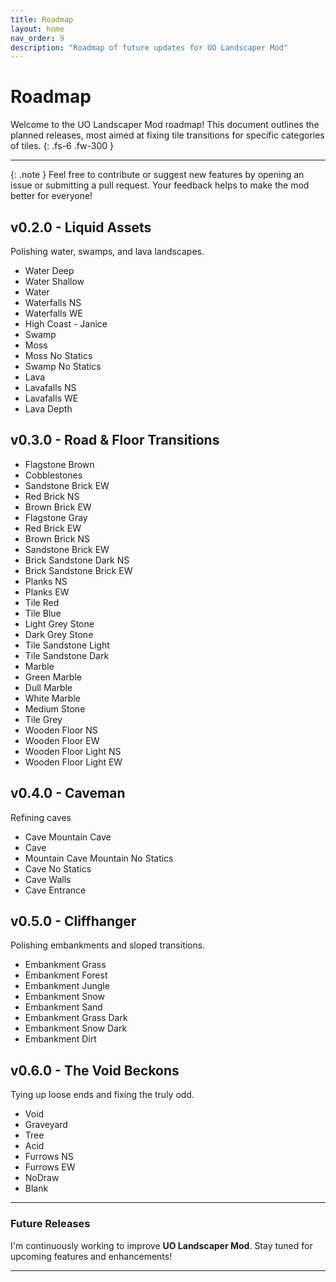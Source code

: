 ```yaml
---
title: Roadmap
layout: home
nav_order: 9
description: "Roadmap of future updates for UO Landscaper Mod"
---
```


# Roadmap

Welcome to the UO Landscaper Mod roadmap! This document outlines the planned releases, most aimed at fixing tile transitions for specific categories of tiles.
{: .fs-6 .fw-300 }

---

{: .note }
Feel free to contribute or suggest new features by opening an issue or submitting a pull request. Your feedback helps to make the mod better for everyone!

## v0.2.0 - Liquid Assets

Polishing water, swamps, and lava landscapes.

- Water Deep
- Water Shallow
- Water
- Waterfalls NS
- Waterfalls WE
- High Coast - Janice
- Swamp
- Moss
- Moss No Statics
- Swamp No Statics
- Lava
- Lavafalls NS
- Lavafalls WE
- Lava Depth

## v0.3.0 - Road & Floor Transitions

- Flagstone Brown
- Cobblestones
- Sandstone Brick EW
- Red Brick NS
- Brown Brick EW
- Flagstone Gray
- Red Brick EW
- Brown Brick NS
- Sandstone Brick EW
- Brick Sandstone Dark NS
- Brick Sandstone Brick EW
- Planks NS
- Planks EW
- Tile Red
- Tile Blue
- Light Grey Stone
- Dark Grey Stone
- Tile Sandstone Light
- Tile Sandstone Dark
- Marble
- Green Marble
- Dull Marble
- White Marble
- Medium Stone
- Tile Grey
- Wooden Floor NS
- Wooden Floor EW
- Wooden Floor Light NS
- Wooden Floor Light EW

## v0.4.0 - Caveman

Refining caves

- Cave Mountain Cave
- Cave
- Mountain Cave Mountain No Statics
- Cave No Statics
- Cave Walls
- Cave Entrance

## v0.5.0 - Cliffhanger

Polishing embankments and sloped transitions.

- Embankment Grass
- Embankment Forest
- Embankment Jungle
- Embankment Snow
- Embankment Sand
- Embankment Grass Dark
- Embankment Snow Dark
- Embankment Dirt

## v0.6.0 - The Void Beckons

Tying up loose ends and fixing the truly odd.

- Void
- Graveyard
- Tree
- Acid
- Furrows NS
- Furrows EW
- NoDraw
- Blank

---

### Future Releases

I'm continuously working to improve **UO Landscaper Mod**. Stay tuned for upcoming features and enhancements!

---
